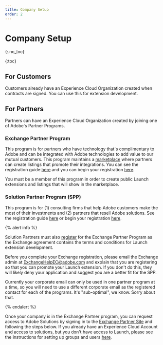 ```yaml
---
title: Company Setup
order: 2
---
```


# Company Setup

{:.no_toc}

{:toc}

## For Customers

Customers already have an Experience Cloud Organization created when contracts are signed. You can use this for extension development.

## For Partners

Partners can have an Experience Cloud Organization created by joining one of Adobe's Partner Programs.

### Exchange Partner Program

This program is for partners who have technology that's complimentary to Adobe and can be integrated with Adobe technologies to add value to our mutual customers. This program maintains a [marketplace](https://www.adobeexchange.com/experiencecloud.html) where partners can create listings that promote their integrations. You can see the registration guide [here](https://partners.adobe.com/exchangeprogram/experiencecloud/reg-guide.html) and you can begin your registration [here](https://partners.adobe.com/exchangeprogram/experiencecloud/prereg.html).

You must be a member of this program in order to create public Launch extensions and listings that will show in the marketplace.

### Solution Partner Program (SPP)

This program is for (1) consulting firms that help Adobe customers make the most of their investments and (2) partners that resell Adobe solutions.  See the registration guide [here](https://spark.adobe.com/page/7PKZzIJJjkcDd/) or begin your registration [here](https://solutionpartners.adobe.com/home.html).

{% alert info %}

Solution Partners must also [register](https://partners.adobe.com/exchangeprogram/experiencecloud/prereg.html) for the Exchange Partner Program as the Exchange agreement contains the terms and conditions for Launch extension development.

Before you complete your Exchange registration, please email the Exchange admin at <ExchangeHelpEC@adobe.com> and explain that you are registering so that you can promote your Launch extension. If you don't do this, they will likely deny your application and suggest you are a better fit for the SPP. 

Currently your corporate email can only be used in one partner program at a time, so you will need to use a different corporate email as the registered contact for each of the programs. It's "sub-optimal", we know. Sorry about that.

{% endalert %}

Once your company is in the Exchange Partner program, you can request access to Adobe Solutions by signing in to the [Exchange Partner Site](https://partners.adobe.com/exchangeprogram/experiencecloud) and following the steps below. If you already have an Experience Cloud Account and access to solutions, but you don't have access to Launch, please see the instructions for setting up groups and users [here](https://docs.adobelaunch.com/administration/users).